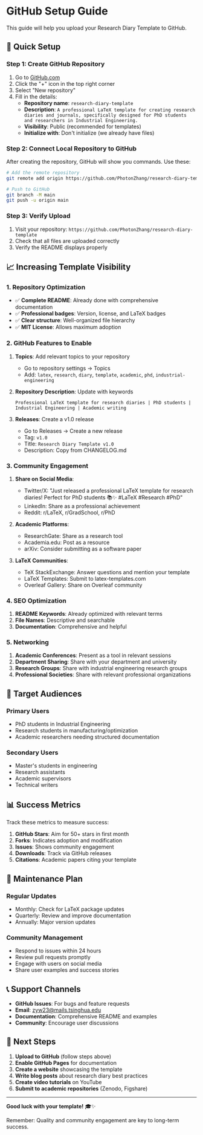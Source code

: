 # GitHub Setup Guide

This guide will help you upload your Research Diary Template to GitHub.

## 🚀 Quick Setup

### Step 1: Create GitHub Repository

1. Go to [GitHub.com](https://github.com)
2. Click the "+" icon in the top right corner
3. Select "New repository"
4. Fill in the details:
   - **Repository name**: `research-diary-template`
   - **Description**: `A professional LaTeX template for creating research diaries and journals, specifically designed for PhD students and researchers in Industrial Engineering.`
   - **Visibility**: Public (recommended for templates)
   - **Initialize with**: Don't initialize (we already have files)

### Step 2: Connect Local Repository to GitHub

After creating the repository, GitHub will show you commands. Use these:

```bash
# Add the remote repository
git remote add origin https://github.com/PhotonZhang/research-diary-template.git

# Push to GitHub
git branch -M main
git push -u origin main
```

### Step 3: Verify Upload

1. Visit your repository: `https://github.com/PhotonZhang/research-diary-template`
2. Check that all files are uploaded correctly
3. Verify the README displays properly

## 📈 Increasing Template Visibility

### 1. Repository Optimization

- ✅ **Complete README**: Already done with comprehensive documentation
- ✅ **Professional badges**: Version, license, and LaTeX badges
- ✅ **Clear structure**: Well-organized file hierarchy
- ✅ **MIT License**: Allows maximum adoption

### 2. GitHub Features to Enable

1. **Topics**: Add relevant topics to your repository
   - Go to repository settings → Topics
   - Add: `latex`, `research`, `diary`, `template`, `academic`, `phd`, `industrial-engineering`

2. **Repository Description**: Update with keywords
   ```
   Professional LaTeX template for research diaries | PhD students | Industrial Engineering | Academic writing
   ```

3. **Releases**: Create a v1.0 release
   - Go to Releases → Create a new release
   - Tag: `v1.0`
   - Title: `Research Diary Template v1.0`
   - Description: Copy from CHANGELOG.md

### 3. Community Engagement

1. **Share on Social Media**:
   - Twitter/X: "Just released a professional LaTeX template for research diaries! Perfect for PhD students 📚✨ #LaTeX #Research #PhD"
   - LinkedIn: Share as a professional achievement
   - Reddit: r/LaTeX, r/GradSchool, r/PhD

2. **Academic Platforms**:
   - ResearchGate: Share as a research tool
   - Academia.edu: Post as a resource
   - arXiv: Consider submitting as a software paper

3. **LaTeX Communities**:
   - TeX StackExchange: Answer questions and mention your template
   - LaTeX Templates: Submit to latex-templates.com
   - Overleaf Gallery: Share on Overleaf community

### 4. SEO Optimization

1. **README Keywords**: Already optimized with relevant terms
2. **File Names**: Descriptive and searchable
3. **Documentation**: Comprehensive and helpful

### 5. Networking

1. **Academic Conferences**: Present as a tool in relevant sessions
2. **Department Sharing**: Share with your department and university
3. **Research Groups**: Share with industrial engineering research groups
4. **Professional Societies**: Share with relevant professional organizations

## 🎯 Target Audiences

### Primary Users
- PhD students in Industrial Engineering
- Research students in manufacturing/optimization
- Academic researchers needing structured documentation

### Secondary Users
- Master's students in engineering
- Research assistants
- Academic supervisors
- Technical writers

## 📊 Success Metrics

Track these metrics to measure success:

1. **GitHub Stars**: Aim for 50+ stars in first month
2. **Forks**: Indicates adoption and modification
3. **Issues**: Shows community engagement
4. **Downloads**: Track via GitHub releases
5. **Citations**: Academic papers citing your template

## 🔄 Maintenance Plan

### Regular Updates
- Monthly: Check for LaTeX package updates
- Quarterly: Review and improve documentation
- Annually: Major version updates

### Community Management
- Respond to issues within 24 hours
- Review pull requests promptly
- Engage with users on social media
- Share user examples and success stories

## 📞 Support Channels

- **GitHub Issues**: For bugs and feature requests
- **Email**: zyw23@mails.tsinghua.edu
- **Documentation**: Comprehensive README and examples
- **Community**: Encourage user discussions

## 🚀 Next Steps

1. **Upload to GitHub** (follow steps above)
2. **Enable GitHub Pages** for documentation
3. **Create a website** showcasing the template
4. **Write blog posts** about research diary best practices
5. **Create video tutorials** on YouTube
6. **Submit to academic repositories** (Zenodo, Figshare)

---

**Good luck with your template!** 🎓✨

Remember: Quality and community engagement are key to long-term success. 